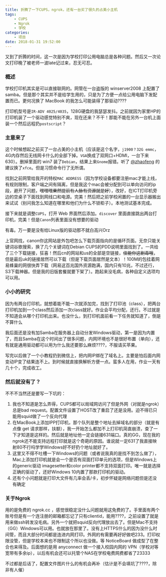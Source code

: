 ```yaml
---
title: 折腾了一下CUPS，ngrok，还有一台买了很久的占美小主机
tags: 
    - CUPS
    - Ngrok
    - 学校
categories:
    - 项目
date: 2018-01-31 19:52:00
---
```


又到了折腾的时间，这一次是因为学校打印公用电脑总是各种问题。然后又一次论文打印晚了被老师一波late记过来，忍无可忍。

### 概述

学校打印机其实是可以直接联网的。网管在一台盗版的 winserver2008 上配置了 samba。但是那个其实并不是给学生用的，只是为了方便一点给公用电脑下发配置而已。更何况换了 MacBook 的我怎么可能装得了那驱动????

打印机型号是`IR-ADV 4025/4035`，128G硬盘的我瑟瑟发抖。之前就因为家里HP的打印机装了一个驱动感觉特别不爽，现在还来？不干！那能不能在另外一台机上面装一个然后远程扔`postscript`？

### 主意来了

这个时候想起之前买了一台占美的小主机（应该是这个名字，`j1900？32G emmc`，4G内存然后无线网卡什么的全部下掉。`VGA`换成了双网口+HDMI，一台下来630）。删掉里面的 win7 装了`Debian`，结果上来`Gnome`报错。听了 [@zhaofeng](https://zhaofeng.li) 的建议换了`xfce`。但是习惯命令行了无所谓。

找到之前网管给我开的特权`MAC ADDRESS`（因为学校设备都要注册mac才能上线，有规则限制，客户端之间有隔离，但是我这个mac会被分配到可以单向访问的ip段，避开了问题，~~嘿嘿嘿果然提前有人脉有资源就是好~~），改好，在ICT打印机旁边的空桌子下面找到网线口和电源。完美！然后把之前学校闲置的一台显示器搬出来试试（别问我怎么知道在哪里和他们为什么不锁柜子）。本地测试基本完成。

接下来就是调整`CUPS`，打开 Web 界面然后添加。`discover` 里面直接跳出两台打印机，完美！但是`Canon`列表里面没有想要的驱动

有毒。万一要是没有给Linux版的驱动那不就白高兴Orz

上官网找，canon你这网站是外包吧怎么下载页面指向的是循环页面。无奈只能关键词谷歌搜索，换了几个关键词在Debian CUPS的PDD说明里面找到了。一共给了三个下载链接，狂喜！然后cn的网站和us的全部是空链接，~~佳能你这剧毒哦~~，但是最后uk的链接居然可以下载（但是下载页面居然是文本）！100M的包挂着网易蜂巢的网很快弄下载（网易这百兆国外资源跑满，国内只有10兆，不过还行，S3下载神器。但是我的旧版套餐就要下架了）。跑起来没毛病，各种自定义选项均可以用。

### 小小的研究

因为有两台打印机，就想着能不能一次就添加完，找到了打印池（class），把两台打印机加到一个class然后添加一次class就好。作业会平均分配，还行。不过就是不知道会从哪个打印机出来。也没什么，到打印机面前看一下任务就知道了，倒是不算什么

我后面还是没有加Samba在服务器上自动分发Windows驱动，第一是因为内置了，而且Samba在这个时间出了很多问题，内网环境也不是很好布置（单向），还有就是通用驱动都可以用为什么我还要那么麻烦????，不服请买苹果。

写完以后做了一个小教程扔到微信上，把内网IP绑在了域名上。主要是怕后面内网变动IP变了结果连不上。到时候就直接换解析方便一点。蛮多人在用，作业一天有几十个，完成收工。

### 然后就没有了？

不不不当然还是要写一下坑的：

1.  我也不知道是怎么弄得，CUPS都可以局域网访问了但是外网（对就是ngrok）总是bad request。配置文件设置了HOST改了重启了还是没用。迫不得已只能用squid做了一个反向代理
2.  在MacBook上添加IPP打印机，那个队列是整个地址去掉域名的部分（就是有点像 get 请求那样，扶额），我一开始怎么都加不上打印机简直崩溃，查了一下才知道是这样的。然后就是地址他一定会链接631端口。真的GG，现在我的ngrok还不能支持远程打印就是这个奇葩的原因。谁说就一定631了我直接映射80不行吗学学Windows好不好扔个地址就好了。
3.  这里又不得不吐槽一下Windows的问题（或者说我真的是找不到怎么做了），Mac上添加打印机就是会一个是否有双面打印单元的选项，但是Windows上的generic驱动 imagesetter和color printer都不支持双面打印。唯一就是选择正确的驱动了，还好Windows 10内置了那款打印机的驱动。
4.  还有个小问题就是打印大文件有几率会丢/卡，初步怀疑是网络问题但是还没有确定

### 关于Ngrok

用的是免费的 ngrok.cc ，感觉很稳定没什么问题就用这免费的了。手里面有两个账号但是有一个连注册的邮箱都忘记了只有clientid，能用????，之前设置了就是用来做ssh转发没毛病。另外一个就把squid反向代理放出去了。但是Mac不支持（GG）Windows可以用。也就放在那里了。没有上HTTPS什么的因为没什么时间管，而且大部分时间都是连进内网打印。外网的有需要再好好做吧233。打印权限没管，但是学校本来也不限制这个所以也没做。等 NoticeBoard 做成型了在整合也来得及。后面想的是用 anyconnect 做一个接入校园内网的 VPN（学校对等宽带有多余ip），以后有机会还可以托管个NAS在学校电费网费都省了23333

不过都是后话了，配置文件图片什么的有机会再补（估计是不会填坑了????，除非有人催）

